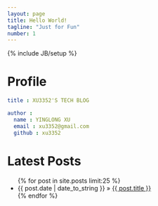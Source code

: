 ```yaml
---
layout: page
title: Hello World!
tagline: "Just for Fun"
number: 1
---
```

{% include JB/setup %}

# Profile
```yaml
title : XU3352'S TECH BLOG

author :
  name : YINGLONG XU
  email : xu3352@gmail.com
  github : xu3352
```

# Latest Posts
<ul class="posts">
  {% for post in site.posts limit:25 %}
    <li><span>{{ post.date | date_to_string }}</span> &raquo; <a href="{{ BASE_PATH }}{{ post.url }}">{{ post.title }}</a></li>
  {% endfor %}
</ul>

